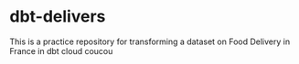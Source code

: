 # dbt-delivers
 This is a practice repository for transforming a dataset on Food Delivery in France in dbt cloud
coucou 